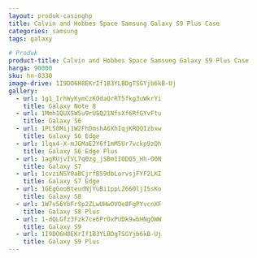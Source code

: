 ```yaml
---
layout: produk-casinghp
title: Calvin and Hobbes Space Samsung Galaxy S9 Plus Case
categories: samsung
tags: galaxy

# Produk
product-title: Calvin and Hobbes Space Samsung Galaxy S9 Plus Case
harga: 90000
sku: hn-0330
image-drive: 1I9DO6H8EKrIf1B3YLBDgTSGYjb6kB-Uj
gallery:
  - url: 1g1_IrhWyKymCzKOdaQrRT5fkg3uWkrYi
    title: Galaxy Note 8
  - url: 1Mmh1QUXSW5u9rUSQ21NfsXf6RfGYvFtu
    title: Galaxy S6
  - url: 1PLS0Mij1W2FhDmshA6XhIqjKRQQIzbxw
    title: Galaxy S6 Edge
  - url: 1lqx4-X-mJGMaE2Y6f1mM5Ur7vckp9zQh
    title: Galaxy S6 Edge Plus
  - url: 1agRUjvIVL7q0zg_jSBm1IODQ5_Hh-O0N
    title: Galaxy S7
  - url: 1cvziNSY0aBCjrfB59dbLorvsjFYF2LKI
    title: Galaxy S7 Edge
  - url: 1GEgGooBteudNjYuBi1ppLZ660ljI5sKo
    title: Galaxy S8
  - url: 1W7v56YbFrSp2ZLwUHwOVOe8FgPYvcnXF
    title: Galaxy S8 Plus
  - url: 1-dQLGfz3Fzk7ce6PrOxPUDk9wbHNgOWW
    title: Galaxy S9
  - url: 1I9DO6H8EKrIf1B3YLBDgTSGYjb6kB-Uj
    title: Galaxy S9 Plus
---
```

